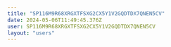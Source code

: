 ```yaml
---
title: "SP116M9R68XRGXTFSXG2CX5Y1V2GQDTDX7QNEN5CV"
date: 2024-05-06T11:49:45.376Z
user: SP116M9R68XRGXTFSXG2CX5Y1V2GQDTDX7QNEN5CV
layout: "users"
---
```

    